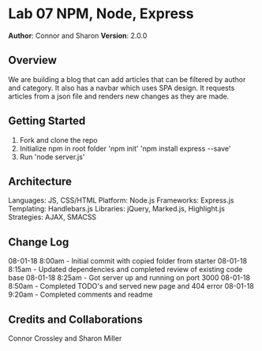 # Lab 07 NPM, Node, Express

**Author**: Connor and Sharon
**Version**: 2.0.0 

## Overview
<!-- Provide a high level overview of what this application is and why you are building it, beyond the fact that it’s an assignment for a Code Fellows 301 class. (i.e. What’s your problem domain?) -->
We are building a blog that can add articles that can be filtered by author and category.  It also has a navbar which uses SPA design. It requests articles from a json file and renders new changes as they are made.

## Getting Started
<!-- What are the steps that a user must take in order to build this app on their own machine and get it running? -->

1. Fork and clone the repo
2. Initialize npm in root folder
  'npm init'
  'npm install express --save'
3. Run 'node server.js'

## Architecture
<!-- Provide a detailed description of the application design. What technologies (languages, libraries, etc) you’re using, and any other relevant design information. -->

Languages: JS, CSS/HTML
Platform: Node.js
Frameworks: Express.js
Templating: Handlebars.js
Libraries: jQuery, Marked.js, Highlight.js
Strategies: AJAX, SMACSS

## Change Log
<!-- Use this are to document the iterative changes made to your application as each feature is successfully implemented. Use time stamps. Here’s an examples: -->

08-01-18 8:00am - Initial commit with copied folder from starter
08-01-18 8:15am - Updated dependencies and completed review of existing code base
08-01-18 8:25am - Got server up and running on port 3000
08-01-18 8:50am - Completed TODO's and served new page and 404 error
08-01-18 9:20am - Completed comments and readme

## Credits and Collaborations
<!-- Give credit (and a link) to other people or resources that helped you build this application. --> Connor Crossley and Sharon Miller